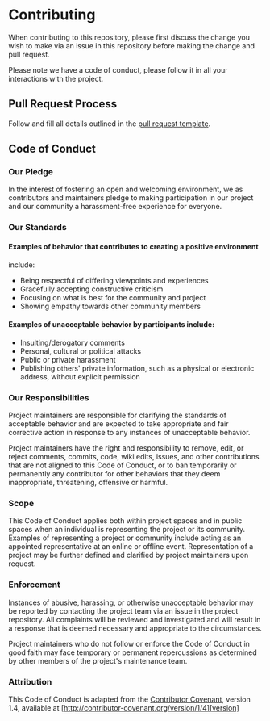 # Contributing

When contributing to this repository, please first discuss the change you wish to make via an issue in this repository before making the change and pull request.

Please note we have a code of conduct, please follow it in all your interactions with the project.

## Pull Request Process

Follow and fill all details outlined in the [pull request template](./pull_request_template.md).

## Code of Conduct

### Our Pledge

In the interest of fostering an open and welcoming environment, we as
contributors and maintainers pledge to making participation in our project and
our community a harassment-free experience for everyone.

### Our Standards

#### Examples of behavior that contributes to creating a positive environment

include:

- Being respectful of differing viewpoints and experiences
- Gracefully accepting constructive criticism
- Focusing on what is best for the community and project
- Showing empathy towards other community members

#### Examples of unacceptable behavior by participants include:

- Insulting/derogatory comments
- Personal, cultural or political attacks
- Public or private harassment
- Publishing others' private information, such as a physical or electronic address, without explicit permission

### Our Responsibilities

Project maintainers are responsible for clarifying the standards of acceptable
behavior and are expected to take appropriate and fair corrective action in
response to any instances of unacceptable behavior.

Project maintainers have the right and responsibility to remove, edit, or
reject comments, commits, code, wiki edits, issues, and other contributions that are not aligned to this Code of Conduct, or to ban temporarily or permanently any contributor for other behaviors that they deem inappropriate, threatening, offensive or harmful.

### Scope

This Code of Conduct applies both within project spaces and in public spaces
when an individual is representing the project or its community. Examples of
representing a project or community include acting as an appointed
representative at an online or offline event. Representation of a project may be
further defined and clarified by project maintainers upon request.

### Enforcement

Instances of abusive, harassing, or otherwise unacceptable behavior may be
reported by contacting the project team via an issue in the project repository. All complaints will be reviewed and investigated and will result in a response that is deemed necessary and appropriate to the circumstances.

Project maintainers who do not follow or enforce the Code of Conduct in good
faith may face temporary or permanent repercussions as determined by other
members of the project's maintenance team.

### Attribution

This Code of Conduct is adapted from the [Contributor Covenant][homepage], version 1.4, available at [http://contributor-covenant.org/version/1/4][version]

[homepage]: http://contributor-covenant.org
[version]: http://contributor-covenant.org/version/1/4/
